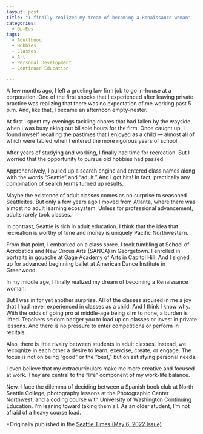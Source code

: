 ```yaml
---
layout: post
title: "I finally realized my dream of becoming a Renaissance woman"
categories:
  - Op-Eds
tags:
  - Adulthood
  - Hobbies
  - Classes
  - Art
  - Personal Development
  - Continued Education

---
```


A few months ago, I left a grueling law firm job to go in-house at a corporation. One of the first shocks that I experienced after leaving private practice was realizing that there was no expectation of me working past 5 p.m. And, like that, I became an afternoon empty-nester.  

At first I spent my evenings tackling chores that had fallen by the wayside when I was busy eking out billable hours for the firm. Once caught up, I found myself recalling the pastimes that I enjoyed as a child — almost all of which were tabled when I entered the more rigorous years of school.  

After years of studying and working, I finally had time for recreation. But I worried that the opportunity to pursue old hobbies had passed.

Apprehensively, I pulled up a search engine and entered class names along with the words “Seattle” and “adult.” And I got hits! In fact, practically any combination of search terms turned up results.    

Maybe the existence of adult classes comes as no surprise to seasoned Seattleites. But only a few years ago I moved from Atlanta, where there was almost no adult learning ecosystem. Unless for professional advancement, adults rarely took classes.  

In contrast, Seattle is rich in adult education. I think that the idea that recreation is worthy of time and money is uniquely Pacific Northwestern. 

From that point, I embarked on a class spree. I took tumbling at School of Acrobatics and New Circus Arts (SANCA) in Georgetown. I enrolled in portraits in gouache at Gage Academy of Arts in Capitol Hill. And I signed up for advanced beginning ballet at American Dance Institute in Greenwood.  

In my middle age, I finally realized my dream of becoming a Renaissance woman.  

But I was in for yet another surprise. All of the classes aroused in me a joy that I had never experienced in classes as a child. And I think I know why. With the odds of going pro at middle-age being slim to none, a burden is lifted. Teachers seldom badger you to load up on classes or invest in private lessons. And there is no pressure to enter competitions or perform in recitals.  

Also, there is little rivalry between students in adult classes. Instead, we recognize in each other a desire to learn, exercise, create, or engage. The focus is not on being “good” or the “best,” but on satisfying personal needs.  

I even believe that my extracurriculars make me more creative and focused at work. They are central to the “life” component of my work-life balance.  

Now, I face the dilemma of deciding between a Spanish book club at North Seattle College, photography lessons at the Photographic Center Northwest, and a coding course with University of Washington Continuing Education. I’m leaning toward taking them all. As an older student, I’m not afraid of a heavy course load.

*Originally published in the [Seattle Times (May 6, 2022 Issue)](https://www.seattletimes.com/opinion/i-finally-realized-my-dream-of-becoming-a-renaissance-woman/)
